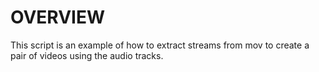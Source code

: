 OVERVIEW
========

This script is an example of how to extract streams from mov to create a pair of videos using the audio tracks.
